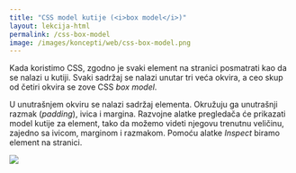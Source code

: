 ```yaml
---
title: "CSS model kutije (<i>box model</i>)"
layout: lekcija-html
permalink: /css-box-model
image: /images/koncepti/web/css-box-model.png
---
```


Kada koristimo CSS, zgodno je svaki element na stranici posmatrati kao da se nalazi u kutiji. Svaki sadržaj se nalazi unutar tri veća okvira, a ceo skup od četiri okvira se zove CSS *box model*.

U unutrašnjem okviru se nalazi sadržaj elementa. Okružuju ga unutrašnji razmak (*padding*), ivica i margina. Razvojne alatke pregledača će prikazati model kutije za element, tako da možemo videti njegovu trenutnu veličinu, zajedno sa ivicom, marginom i razmakom. Pomoću alatke *Inspect* biramo element na stranici.

![]({{page.image}})
